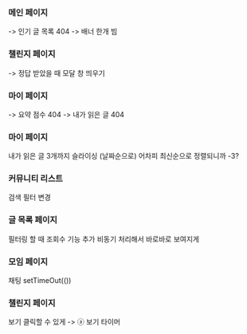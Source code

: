 ### 메인 페이지
-> 인기 글 목록 404
-> 배너 한개 빔

### 챌린지 페이지 
-> 정답 받았을 때 모달 창 띄우기 

### 마이 페이지
-> 요약 점수 404
-> 내가 읽은 글 404








### 마이 페이지 
내가 읽은 글 3개까지 슬라이싱 (날짜순으로)
어차피 최신순으로 정렬되니까 -3? 

### 커뮤니티 리스트
검색 필터 변경

### 글 목록 페이지
필터링 할 때 조회수 기능 추가 
비동기 처리해서 바로바로 보여지게 

### 모임 페이지
채팅 setTimeOut(())

### 챌린지 페이지 
보기 클릭할 수 있게 -> ⓐ 보기 
타이머  

